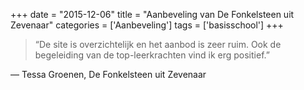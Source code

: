 +++
date = "2015-12-06"
title = "Aanbeveling van De Fonkelsteen uit Zevenaar"
categories = ['Aanbeveling']
tags = ['basisschool']
+++

> “De site is overzichtelijk en het aanbod is zeer ruim. Ook de begeleiding van de top-leerkrachten vind ik erg positief.”

— Tessa Groenen, De Fonkelsteen uit Zevenaar

